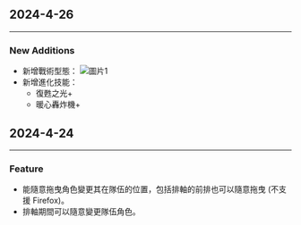 ## 2024-4-26
---
### New Additions
- 新增戰術型態：
  ![圖片1](char-images/31C/Yayoi_Bungo/006.webp)
- 新增進化技能：
  - 復甦之光+
  - 暖心轟炸機+

## 2024-4-24
---
### Feature
- 能隨意拖曳角色變更其在隊伍的位置，包括排軸的前排也可以隨意拖曳 (不支援 Firefox)。
- 排軸期間可以隨意變更隊伍角色。